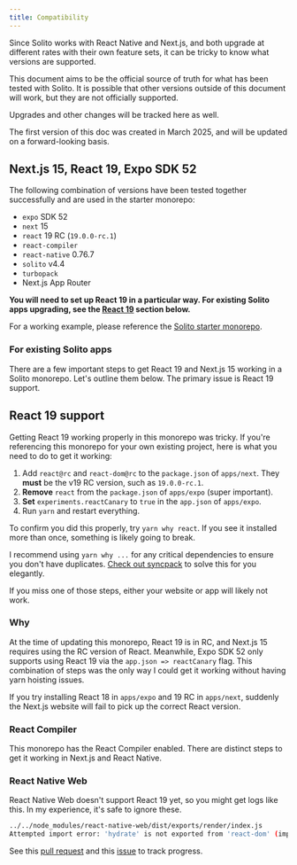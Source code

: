 ```yaml
---
title: Compatibility
---
```


Since Solito works with React Native and Next.js, and both upgrade at different rates with their own feature sets, it can be tricky to know what versions are supported.

This document aims to be the official source of truth for what has been tested with Solito. It is possible that other versions outside of this document will work, but they are not officially supported.

Upgrades and other changes will be tracked here as well.

The first version of this doc was created in March 2025, and will be updated on a forward-looking basis.

## Next.js 15, React 19, Expo SDK 52

The following combination of versions have been tested together successfully and are used in the starter monorepo:

- `expo` SDK 52
- `next` 15
- `react` 19 RC (`19.0.0-rc.1`)
- `react-compiler`
- `react-native` 0.76.7
- `solito` v4.4
- `turbopack`
- Next.js App Router

**You will need to set up React 19 in a particular way. For existing Solito apps upgrading, see the [React 19](#react-19) section below.**

For a working example, please reference the [Solito starter monorepo](https://github.com/nandorojo/solito/tree/master/example-monorepos/blank).

### For existing Solito apps

There are a few important steps to get React 19 and Next.js 15 working in a Solito monorepo. Let's outline them below. The primary issue is React 19 support.

## React 19 support

Getting React 19 working properly in this monorepo was tricky. If you're referencing this monorepo for your own existing project, here is what you need to do to get it working:

1. Add `react@rc` and `react-dom@rc` to the `package.json` of `apps/next`. They **must** be the v19 RC version, such as `19.0.0-rc.1`.
2. **Remove** `react` from the `package.json` of `apps/expo` (super important).
3. **Set** `experiments.reactCanary` to `true` in the `app.json` of `apps/expo`.
4. Run `yarn` and restart everything.

To confirm you did this properly, try `yarn why react`. If you see it installed more than once, something is likely going to break.

I recommend using `yarn why ...` for any critical dependencies to ensure you don't have duplicates. [Check out syncpack](https://www.npmjs.com/package/syncpack) to solve this for you elegantly.

If you miss one of those steps, either your website or app will likely not work.

### Why

At the time of updating this monorepo, React 19 is in RC, and Next.js 15 requires using the RC version of React. Meanwhile, Expo SDK 52 only supports using React 19 via the `app.json => reactCanary` flag. This combination of steps was the only way I could get it working without having yarn hoisting issues.

If you try installing React 18 in `apps/expo` and 19 RC in `apps/next`, suddenly the Next.js website will fail to pick up the correct React version.

### React Compiler

This monorepo has the React Compiler enabled. There are distinct steps to get it working in Next.js and React Native.

### React Native Web

React Native Web doesn't support React 19 yet, so you might get logs like this. In my experience, it's safe to ignore these.

```sh
../../node_modules/react-native-web/dist/exports/render/index.js
Attempted import error: 'hydrate' is not exported from 'react-dom' (imported as 'domLegacyHydrate').
```

See this [pull request](https://github.com/necolas/react-native-web/pull/2731/files) and this [issue](https://github.com/necolas/react-native-web/issues/2686) to track progress.
